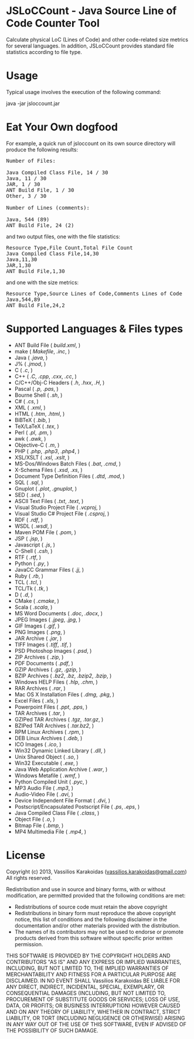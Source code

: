 JSLoCCount - Java Source Line of Code Counter Tool
==================================================

Calculate physical LoC (Lines of Code) and other code-related size metrics for several languages. In addition, JSLoCCount provides standard file statistics according to file type.

Usage
=====

Typical usage involves the execution of the following command:

java -jar jsloccount.jar <directory>

Eat Your Own dogfood
====================

For example, a quick run of jsloccount on its own source directory will produce the following results:

<pre>
Number of Files:

Java Compiled Class File, 14 / 30
Java, 11 / 30
JAR, 1 / 30
ANT Build File, 1 / 30
Other, 3 / 30

Number of Lines (comments):

Java, 544 (89)
ANT Build File, 24 (2)
</pre>

and two output files, one with the file statistics:

<pre>
Resource Type,File Count,Total File Count
Java Compiled Class File,14,30
Java,11,30
JAR,1,30
ANT Build File,1,30
</pre>

and one with the size metrics:

<pre>
Resource Type,Source Lines of Code,Comments Lines of Code
Java,544,89
ANT Build File,24,2
</pre>

Supported Languages & Files types
===================

* ANT Build File ( *build.xml*, )
* make ( *Makefile*, *.inc*, )
* Java ( *.java*, )
* J% ( *.jmod*, )
* C ( *.c*, )
* C++ ( *.C*, *.cpp*, *.cxx*, *.cc*, )
* C/C++/Obj-C Headers ( *.h*, *.hxx*, *.H*, )
* Pascal ( *.p*, *.pas*, )
* Bourne Shell ( *.sh*, )
* C# ( *.cs*, )
* XML ( *.xml*, )
* HTML ( *.htm*, *.html*, )
* BiBTeX ( *.bib*, )
* TeX/LaTeX ( *.tex*, )
* Perl ( *.pl*, *.pm*, )
* awk ( *.awk*, )
* Objective-C ( *.m*, )
* PHP ( *.php*, *.php3*, *.php4*, )
* XSL/XSLT ( *.xsl*, *.xslt*, )
* MS-Dos/Windows Batch Files ( *.bat*, *.cmd*, )
* X-Schema Files ( *.xsd*, *.xs*, )
* Document Type Definition Files ( *.dtd*, *.mod*, )
* SQL ( *.sql*, )
* Gnuplot ( *.plot*, *.gnuplot*, )
* SED ( *.sed*, )
* ASCII Text Files ( *.txt*, *.text*, )
* Visual Studio Project File ( *.vcproj*, )
* Visual Studio C# Project File ( *.csproj*, )
* RDF ( *.rdf*, )
* WSDL ( *.wsdl*, )
* Maven POM File ( *.pom*, )
* JSP ( *.jsp*, )
* Javascript ( *.js*, )
* C-Shell ( *.csh*, )
* RTF ( *.rtf*, )
* Python ( *.py*, )
* JavaCC Grammar Files ( *.jj*, )
* Ruby ( *.rb*, )
* TCL ( *.tcl*, )
* TCL/Tk ( *.tk*, )
* D ( *.d*, )
* CMake ( *.cmake*, )
* Scala ( *.scala*, )
* MS Word Documents ( *.doc*, *.docx*, )
* JPEG Images ( *.jpeg*, *.jpg*, )
* GIF Images ( *.gif*, )
* PNG Images ( *.png*, )
* JAR Archive ( *.jar*, )
* TIFF Images ( *.tiff*, *.tif*, )
* PSD Photoshop Images ( *.psd*, )
* ZIP Archives ( *.zip*, )
* PDF Documents ( *.pdf*, )
* GZIP Archives ( *.gz*, *.gzip*, )
* BZIP Archives ( *.bz2*, *.bz*, *.bzip2*, *.bzip*, )
* Windows HELP Files ( *.hlp*, *.chm*, )
* RAR Archives ( *.rar*, )
* Mac OS X Installation Files ( *.dmg*, *.pkg*, )
* Excel Files ( *.xls*, )
* Powerpoint Files ( *.ppt*, *.pps*, )
* TAR Archives ( *.tar*, )
* GZIPed TAR Archives ( *.tgz*, *.tar.gz*, )
* BZIPed TAR Archives ( *.tar.bz2*, )
* RPM Linux Archives ( *.rpm*, )
* DEB Linux Archives ( *.deb*, )
* ICO Images ( *.ico*, )
* Win32 Dynamic Linked Library ( *.dll*, )
* Unix Shared Object ( *.so*, )
* Win32 Executable ( *.exe*, )
* Java Web Application Archive ( *.war*, )
* Windows Metafile ( *.wmf*, )
* Python Compiled Unit ( *.pyc*, )
* MP3 Audio File ( *.mp3*, )
* Audio-Video File ( *.avi*, )
* Device Independent File Format ( *.dvi*, )
* Postscript/Encapsulated Postscript File ( *.ps*, *.eps*, )
* Java Compiled Class File ( *.class*, )
* Object File ( *.o*, )
* Bitmap File ( *.bmp*, )
* MP4 Multimedia File ( *.mp4*, )

License
=======
Copyright (c) 2013, Vassilios Karakoidas (vassilios.karakoidas@gmail.com) All rights reserved.

Redistribution and use in source and binary forms, with or without modification, are permitted provided that the following conditions are met:

* Redistributions of source code must retain the above copyright
* Redistributions in binary form must reproduce the above copyright notice, this list of conditions and the following disclaimer in the documentation and/or other materials provided with the distribution.
* The names of its contributors may not be used to endorse or promote products derived from this software without specific prior written permission.

THIS SOFTWARE IS PROVIDED BY THE COPYRIGHT HOLDERS AND CONTRIBUTORS "AS IS" AND ANY EXPRESS OR IMPLIED WARRANTIES, INCLUDING, BUT NOT LIMITED TO, THE IMPLIED WARRANTIES OF MERCHANTABILITY AND FITNESS FOR A PARTICULAR PURPOSE ARE DISCLAIMED. IN NO EVENT SHALL Vassilios Karakoidas BE LIABLE FOR ANY DIRECT, INDIRECT, INCIDENTAL, SPECIAL, EXEMPLARY, OR CONSEQUENTIAL DAMAGES (INCLUDING, BUT NOT LIMITED TO, PROCUREMENT OF SUBSTITUTE GOODS OR SERVICES; LOSS OF USE, DATA, OR PROFITS; OR BUSINESS INTERRUPTION) HOWEVER CAUSED AND ON ANY THEORY OF LIABILITY, WHETHER IN CONTRACT, STRICT LIABILITY, OR TORT (INCLUDING NEGLIGENCE OR OTHERWISE) ARISING IN ANY WAY OUT OF THE USE OF THIS SOFTWARE, EVEN IF ADVISED OF THE POSSIBILITY OF SUCH DAMAGE.

